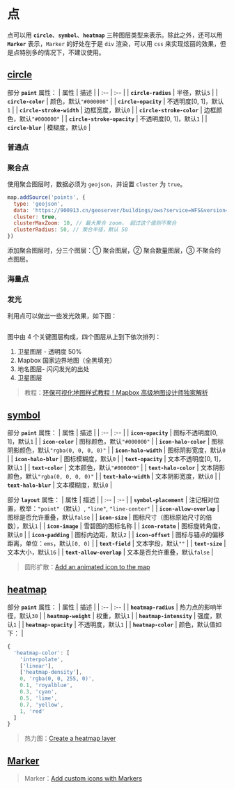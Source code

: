 # 点

点可以用 **`circle`**、**`symbol`**、**`heatmap`** 三种图层类型来表示。除此之外，还可以用 **`Marker`** 表示，`Marker` 的好处在于是 `div` 渲染，可以用 `css` 来实现炫丽的效果，但是点特别多的情况下，不建议使用。

## [circle](https://docs.mapbox.com/mapbox-gl-js/style-spec/layers/#circle)

部分 **`paint`** 属性：
| 属性 | 描述 |
| :-- | :-- |
| **`circle-radius`** | 半径，默认`5` |
| **`circle-color`** | 颜色，默认`"#000000"` |
| **`circle-opacity`** | 不透明度[0, 1]，默认`1` |
| **`circle-stroke-width`** | 边框宽度，默认`0` |
| **`circle-stroke-color`** | 边框颜色，默认`"#000000"` |
| **`circle-stroke-opacity`** | 不透明度[0, 1]，默认`1` |
| **`circle-blur`** | 模糊度，默认`0` |

### 普通点

<ClientOnly>
  <common-code-view name="data-circle"/>
</ClientOnly>

### 聚合点

使用聚合图层时，数据必须为 `geojson`，并设置 `cluster` 为 `true`。

```js
map.addSource('points', {
  type: 'geojson',
  data: 'https://900913.cn/geoserver/buildings/ows?service=WFS&version=2.0.0&request=GetFeature&typeName=buildings:cq_point&outputFormat=application/json',
  cluster: true,
  clusterMaxZoom: 10, // 最大聚合 zoom， 超过这个值则不聚合
  clusterRadius: 50, // 聚合半径，默认 50
})
```

添加聚合图层时，分三个图层：① 聚合图层，② 聚合数量图层，③ 不聚合的点图层。

<ClientOnly>
  <common-code-view name="data-circle-cluster"/>
</ClientOnly>

### 海量点

<ClientOnly>
  <common-code-view name="data-circle-scatter"/>
</ClientOnly>

### 发光

利用点可以做出一些发光效果，如下图：

<div align="center">
  <img :src="$withBase('/assets/images/coastal.webp')" />
</div>

图中由 4 个关键图层构成，四个图层从上到下依次排列：

1. 卫星图层 - 透明度 50%
2. Mapbox 国家边界地图（全黑填充）
3. 地名图层- 闪闪发光的出处
4. 卫星图层

> 教程：[环保可视化地图样式教程！Mapbox 高级地图设计师独家解析](https://mp.weixin.qq.com/s/YSYOFE4EhGzTSf8vt9mpnA)

<ClientOnly>
  <common-code-view name="data-fill-point" :is-code-view="false"/>
</ClientOnly>

## [symbol](https://docs.mapbox.com/mapbox-gl-js/style-spec/layers/#symbol)

部分 **`paint`** 属性：
| 属性 | 描述 |
| :-- | :-- |
| **`icon-opacity`** | 图标不透明度[0, 1]，默认`1` |
| **`icon-color`** | 图标颜色，默认`"#000000"` |
| **`icon-halo-color`** | 图标阴影颜色，默认`"rgba(0, 0, 0, 0)"` |
| **`icon-halo-width`** | 图标阴影宽度，默认`0` |
| **`icon-halo-blur`** | 图标模糊度，默认`0` |
| **`text-opacity`** | 文本不透明度[0, 1]，默认`1` |
| **`text-color`** | 文本颜色，默认`"#000000"` |
| **`text-halo-color`** | 文本阴影颜色，默认`"rgba(0, 0, 0, 0)"` |
| **`text-halo-width`** | 文本阴影宽度，默认`0` |
| **`text-halo-blur`** | 文本模糊度，默认`0` |

部分 **`layout`** 属性：
| 属性 | 描述 |
| :-- | :-- |
| **`symbol-placement`** | 注记相对位置，枚举：`"point"`（默认）, `"line"`, `"line-center"` |
| **`icon-allow-overlap`** | 图标是否允许重叠，默认`false` |
| **`icon-size`** | 图标尺寸（图标原始尺寸的倍数），默认`1` |
| **`icon-image`** | 雪碧图的图标名称 |
| **`icon-rotate`** | 图标旋转角度，默认`0` |
| **`icon-padding`** | 图标内边距，默认`2` |
| **`icon-offset`** | 图标与锚点的偏移距离，单位：`ems`，默认`[0, 0]` |
| **`text-field`** | 文本字段，默认`""` |
| **`text-size`** | 文本大小，默认`16` |
| **`text-allow-overlap`** | 文本是否允许重叠，默认`false` |

<ClientOnly>
  <common-code-view name="data-symbol"/>
</ClientOnly>

> 圆形扩散：[Add an animated icon to the map](https://docs.mapbox.com/mapbox-gl-js/example/add-image-animated/)

## [heatmap](https://docs.mapbox.com/mapbox-gl-js/style-spec/layers/#heatmap)

部分 **`paint`** 属性：
| 属性 | 描述 |
| :-- | :-- |
| **`heatmap-radius`** | 热力点的影响半径，默认`30` |
| **`heatmap-weight`** | 权重，默认`1` |
| **`heatmap-intensity`** | 强度，默认`1` |
| **`heatmap-opacity`** | 不透明度，默认`1` |
| **`heatmap-color`** | 颜色，默认值如下： |

```js
{
  'heatmap-color': [
    'interpolate',
    ['linear'],
    ['heatmap-density'],
    0, 'rgba(0, 0, 255, 0)',
    0.1, 'royalblue',
    0.3, 'cyan',
    0.5, 'lime',
    0.7, 'yellow',
    1, 'red'
  ]
}
```

<ClientOnly>
  <common-code-view name="data-heatmap"/>
</ClientOnly>

> 热力图：[Create a heatmap layer](https://docs.mapbox.com/mapbox-gl-js/example/heatmap-layer/)

## [Marker](https://docs.mapbox.com/mapbox-gl-js/api/markers/#marker)

<ClientOnly>
  <common-code-view name="data-marker"/>
</ClientOnly>

> Marker：[Add custom icons with Markers](https://docs.mapbox.com/mapbox-gl-js/example/custom-marker-icons/)
